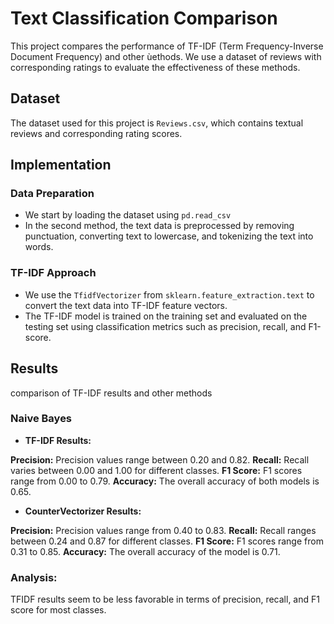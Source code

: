# Text Classification Comparison

This project compares the performance of TF-IDF (Term Frequency-Inverse Document Frequency) and other ùethods. We use a dataset of reviews with corresponding ratings to evaluate the effectiveness of these methods.

## Dataset

The dataset used for this project is `Reviews.csv`, which contains textual reviews and corresponding rating scores.

## Implementation

### Data Preparation

* We start by loading the dataset using `pd.read_csv` 
* In the second method, the text data is preprocessed by removing punctuation, converting text to lowercase, and tokenizing the text into words.

### TF-IDF Approach

* We use the `TfidfVectorizer` from `sklearn.feature_extraction.text` to convert the text data into TF-IDF feature vectors.
* The TF-IDF model is trained on the training set and evaluated on the testing set using classification metrics such as precision, recall, and F1-score.

## Results
comparison of TF-IDF results and other methods

### Naive Bayes

- **TF-IDF Results:**

**Precision:** Precision values range between 0.20 and 0.82.
**Recall:** Recall varies between 0.00 and 1.00 for different classes.
**F1 Score:** F1 scores range from 0.00 to 0.79.
**Accuracy:** The overall accuracy of both models is 0.65.

- **CounterVectorizer Results:**

**Precision:** Precision values range from 0.40 to 0.83.
**Recall:** Recall ranges between 0.24 and 0.87 for different classes.
**F1 Score:** F1 scores range from 0.31 to 0.85.
**Accuracy:** The overall accuracy of the model is 0.71.

### Analysis:

TFIDF results seem to be less favorable in terms of precision, recall, and F1 score for most classes.
